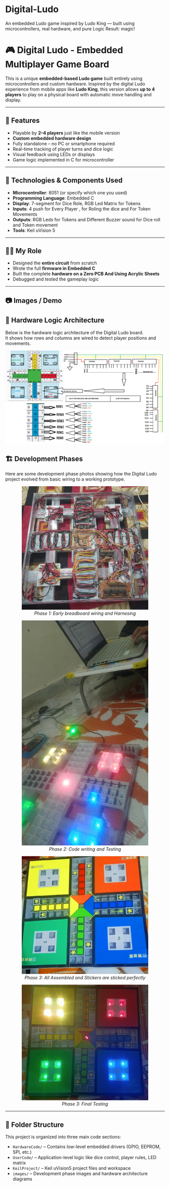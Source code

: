 # Digital-Ludo
An embedded Ludo game inspired by Ludo King — built using microcontrollers, real hardware, and pure Logic Result: magic!


# 🎮 Digital Ludo - Embedded Multiplayer Game Board

This is a unique **embedded-based Ludo game** built entirely using microcontrollers and custom hardware. Inspired by the digital Ludo experience from mobile apps like **Ludo King**, this version allows **up to 4 players** to play on a physical board with automatic move handling and display.

---

## 📌 Features

- Playable by **2–4 players** just like the mobile version
- **Custom embedded hardware design**
- Fully standalone – no PC or smartphone required
- Real-time tracking of player turns and dice logic
- Visual feedback using LEDs or displays
- Game logic implemented in C for microcontroller

---

## 🧰 Technologies & Components Used

- **Microcontroller**: 8051 (or specify which one you used)
- **Programming Language**: Embedded C
- **Display**: 7-segment for Dice Role, RGB Led Matrix for Tokens
- **Inputs**: 4 push for Every Player , for Roling the dice and For Token Movements
- **Outputs**: RGB Leds for Tokens and Different Buzzer sound for Dice roll and Token movement
- **Tools**: Keil uVision 5

---

## 👨‍🔧 My Role

- Designed the **entire circuit** from scratch
- Wrote the full **firmware in Embedded C**
- Built the complete **hardware on a Zero PCB And Using Acrylic Sheets**
- Debugged and tested the gameplay logic

---

## 📷 Images / Demo

## 🧠 Hardware Logic Architecture

Below is the hardware logic architecture of the Digital Ludo board.  
It shows how rows and columns are wired to detect player positions and movements.

<p align="center">
  <img src="https://raw.githubusercontent.com/brajeshimas/digital-ludo/main/images/LudoRowAndColumn.png" alt="Ludo Hardware Architecture" width="600"/>
</p>

## 🏗️ Development Phases

Here are some development phase photos showing how the Digital Ludo project evolved from basic wiring to a working prototype.

<p align="center">
  <img src="https://raw.githubusercontent.com/brajeshimas/digital-ludo/main/images/Dev_phase_1.jpg" alt="Development Phase 1" width="400"/>
  <br/><em>Phase 1: Early breadboard wiring and Harnesing</em>
</p>

<p align="center">
  <img src="https://raw.githubusercontent.com/brajeshimas/digital-ludo/main/images/Dev_phase_2.jpg" alt="Development Phase 2" width="400"/>
  <br/><em>Phase 2: Code writing and Testing</em>
</p>

<p align="center">
  <img src="https://raw.githubusercontent.com/brajeshimas/digital-ludo/main/images/Dev_phase_3.jpg" alt="Development Phase 3" width="400"/>
  <br/><em>Phase 3: All Assembled and Stickers are sticked perfectly</em>
</p>

<p align="center">
  <img src="https://raw.githubusercontent.com/brajeshimas/digital-ludo/main/images/Dev_phase_5.jpg" alt="Development Phase 3" width="400"/>
  <br/><em>Phase 3: Final Testing</em>
</p>

---

## 📁 Folder Structure

This project is organized into three main code sections:

- `HardwareCode/` – Contains low-level embedded drivers (GPIO, EEPROM, SPI, etc.)
- `UserCode/` – Application-level logic like dice control, player rules, LED matrix
- `KeilProject/` – Keil uVision5 project files and workspace
- `images/` – Development phase images and hardware architecture diagrams

